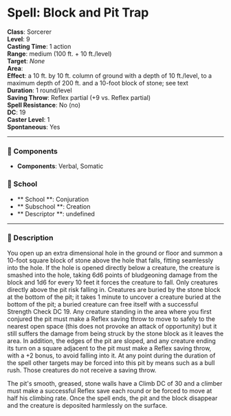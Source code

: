 
# Spell: Block and Pit Trap
**Class**: Sorcerer  
**Level**: 9  
**Casting Time**: 1 action  
**Range**: medium (100 ft. + 10 ft./level)  
**Target**: _None_  
**Area**:   
**Effect**: a 10 ft. by 10 ft. column of ground with a depth of 10 ft./level, to a maximum depth of 200 ft. and a 10-foot block of stone; see text  
**Duration**: 1 round/level  
**Saving Throw**: Reflex partial (+9 vs. Reflex partial)  
**Spell Resistance**: No (no)  
**DC**: 19  
**Caster Level**: 1  
**Spontaneous**: Yes

---

### 🔮 Components
- **Components**: Verbal, Somatic

### 🏫 School
- ** School **: Conjuration
- ** Subschool **: Creation
- ** Descriptor **: undefined
---

### 📜 Description
You open up an extra dimensional hole in the ground or floor and summon a 10-foot square block of stone above the hole that falls, fitting seamlessly into the hole. If the hole is opened directly below a creature, the creature is smashed into the hole, taking 6d6 points of bludgeoning damage from the block and 1d6 for every 10 feet it forces the creature to fall. Only creatures directly above the pit risk falling in. Creatures are buried by the stone block at the bottom of the pit; it takes 1 minute to uncover a creature buried at the bottom of the pit; a buried creature can free itself with a successful Strength Check DC 19. Any creature standing in the area where you first conjured the pit must make a Reflex saving throw to move to safely to the nearest open space (this does not provoke an attack of opportunity) but it still suffers the damage from being struck by the stone block as it leaves the area. In addition, the edges of the pit are sloped, and any creature ending its turn on a square adjacent to the pit must make a Reflex saving throw, with a +2 bonus, to avoid falling into it. At any point during the duration of the spell other targets may be forced into this pit by means such as a bull rush. Those creatures do not receive a saving throw.

The pit's smooth, greased, stone walls have a Climb DC of 30 and a climber must make a successful Reflex save each round or be forced to move at half his climbing rate. Once the spell ends, the pit and the block disappear and the creature is deposited harmlessly on the surface.
